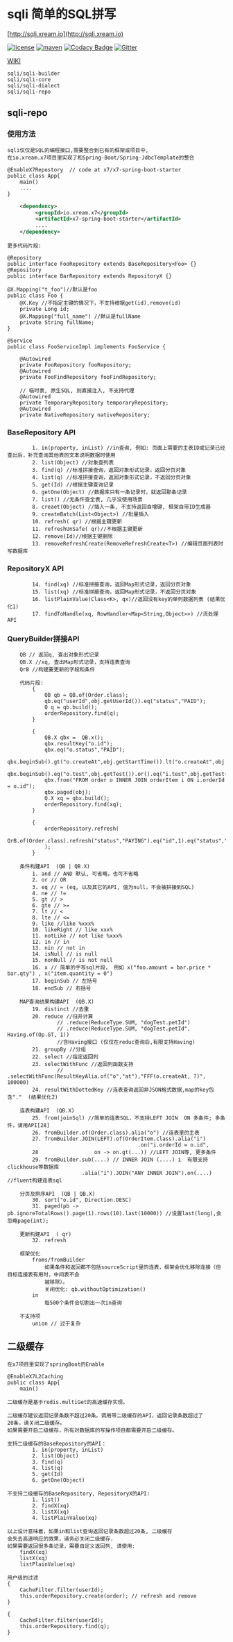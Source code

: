 # sqli 简单的SQL拼写
   [http://sqli.xream.io](http://sqli.xream.io) 
   
[![license](https://img.shields.io/github/license/x-ream/sqli.svg)](https://www.apache.org/licenses/LICENSE-2.0.html)
[![maven](https://img.shields.io/maven-central/v/io.xream.sqli/sqli-parent.svg)](https://search.maven.org/search?q=io.xream)
[![Codacy Badge](https://app.codacy.com/project/badge/Grade/8e414bcc7a6944529c5a35b27b2d5e37)](https://www.codacy.com/gh/x-ream/sqli?utm_source=github.com&amp;utm_medium=referral&amp;utm_content=x-ream/sqli&amp;utm_campaign=Badge_Grade)
[![Gitter](https://badges.gitter.im/x-ream/x-ream.svg)](https://gitter.im/x-ream/community)
    
   [WIKI](https://github.com/x-ream/sqli/wiki)
    
    sqli/sqli-builder
    sqli/sqli-core
    sqli/sqli-dialect
    sqli/sqli-repo
        
## sqli-repo 

### 使用方法
    sqli仅仅是SQL的编程接口,需要整合到已有的框架或项目中,
    在io.xream.x7项目里实现了和Spring-Boot/Spring-JdbcTemplate的整合
    
    @EnableX7Repostory  // code at x7/x7-spring-boot-starter
    public class App{
        main() 
        ....
    }
```xml        
    <dependency>
         <groupId>io.xream.x7</groupId>
         <artifactId>x7-spring-boot-starter</artifactId>
         ....
    </dependency>
```     
    更多代码片段:

    @Repository
    public interface FooRepository extends BaseRepository<Foo> {}
    @Repository
    public interface BarRepository extends RepositoryX {}

    @X.Mapping("t_foo")//默认是foo
    public class Foo {
        @X.Key //不指定主键的情况下，不支持根据get(id),remove(id)
        private Long id;
        @X.Mapping("full_name") //默认是fullName
        private String fullName;
    }

    @Service
    public class FooServiceImpl implements FooService {
    
        @Autowired
        private FooRepository fooRepository;
        @Autowired
        private FooFindRepository fooFindRepository;
        
        // 临时表, 原生SQL, 则直接注入, 不支持代理
        @Autowired
        private TemporaryRepository temporaryRepository;
        @Autowired
        private NativeRepository nativeRepository;


###    BaseRepository API

            1. in(property, inList) //in查询, 例如: 页面上需要的主表ID或记录已经查出后，补充查询其他表的文本说明数据时使用
            2. list(Object) //对象查列表
            3. find(q) //标准拼接查询，返回对象形式记录，返回分页对象
            4. list(q) //标准拼接查询，返回对象形式记录，不返回分页对象
            5. get(Id) //根据主键查询记录
            6. getOne(Object) //数据库只有一条记录时，就返回那条记录
            7. list() //无条件查全表, 几乎没使用场景
            8. creaet(Object) //插入一条, 不支持返回自增键, 框架自带ID生成器
            9. createBatch(List<Object>) //批量插入
            10. refresh( qr) //根据主键更新
            11. refreshUnSafe( qr)//不根据主键更新
            12. remove(Id)//根据主键删除
            13. removeRefreshCreate(RemoveRefreshCreate<T>) //编辑页面列表时写数据库

###     RepositoryX API
            14. find(xq) //标准拼接查询，返回Map形式记录，返回分页对象
            15. list(xq) //标准拼接查询，返回Map形式记录，不返回分页对象
            16. listPlainValue(Class<K>, qx)//返回没有key的单列数据列表 (结果优化1)
            17. findToHandle(xq, RowHandler<Map<String,Object>>) //流处理API

###     QueryBuilder拼接API
        QB // 返回q, 查出对象形式记录
        QB.X //xq, 查出Map形式记录，支持连表查询
        QrB //构建要更新的字段和条件
        
        代码片段:
            {
                QB qb = QB.of(Order.class); 
                qb.eq("userId",obj.getUserId()).eq("status","PAID");
                Q q = qb.build();
                orderRepository.find(q);
            }
        
            {
                QB.X qbx =  QB.x();
                qbx.resultKey("o.id");
                qbx.eq("o.status","PAID");
                qbx.beginSub().gt("o.createAt",obj.getStartTime()).lt("o.createAt",obj.getEndTime()).endSub();
                qbx.beginSub().eq("o.test",obj.getTest()).or().eq("i.test",obj.getTest()).endSub();
                qbx.from("FROM order o INNER JOIN orderItem i ON i.orderId = o.id");
                qbx.paged(obj);
                Q.X xq = qbx.build();
                orderRepository.find(xq);
            }
            
            {
                orderRepository.refresh(
                    QrB.of(Order.class).refresh("status","PAYING").eq("id",1).eq("status","UN_PAID").build()
                );
            }
        
        条件构建API  (QB | QB.X)
            1. and // AND 默认, 可省略，也可不省略
            2. or // OR
            3. eq // = (eq, 以及其它的API, 值为null，不会被拼接到SQL)
            4. ne // !=
            5. gt // >
            6. gte // >=
            7. lt // <
            8. lte // <=
            9. like //like %xxx%
            10. likeRight // like xxx%
            11. notLike // not like %xxx%
            12. in // in
            13. nin // not in
            14. isNull // is null
            15. nonNull // is not null
            16. x // 简单的手写sql片段， 例如 x("foo.amount = bar.price * bar.qty") , x("item.quantity = 0")
            17. beginSub // 左括号
            18. endSub // 右括号

        MAP查询结果构建API  (QB.X)
            19. distinct //去重
            20. reduce //归并计算
                    // .reduce(ReduceType.SUM, "dogTest.petId") 
                    // .reduce(ReduceType.SUM, "dogTest.petId", Having.of(Op.GT, 1))
                    //含Having接口 (仅仅在reduc查询后,有限支持Having)
            21. groupBy //分组
            22. select //指定返回列
            23. selectWithFunc //返回列函数支持
                    // .selectWithFunc(ResultKeyAlia.of("o","at"),"FFF(o.createAt, ?)", 100000) 
            24. resultWithDottedKey //连表查询返回非JSON格式数据,map的key包含"."  (结果优化2)
           
        连表构建API  (QB.X)
            25. from(joinSql) //简单的连表SQL，不支持LEFT JOIN  ON 多条件; 多条件，请用API[28]
            26. fromBuilder.of(Order.class).alia("o") //连表里的主表
            27. fromBuilder.JOIN(LEFT).of(OrderItem.class).alia("i")
                                              .on("i.orderId = o.id", 
            28                  on -> on.gt(...)) //LEFT JOIN等, 更多条件
            29. fromBuilder.sub(....) // INNER JOIN (....) i  有限支持clickhouse等数据库
                            .alia("i").JOIN("ANY INNER JOIN").on(....) //fluent构建连表sql
        
        分页及排序API  (QB | QB.X)
            30. sort("o.id", Direction.DESC)
            31. paged(pb -> pb.ignoreTotalRows().page(1).rows(10).last(10000)) //设置last(long),会忽略page(int); 
                                           
        更新构建API  ( qr)
            32. refresh
            
        框架优化
            froms/fromBuilder
                如果条件和返回都不包括sourceScript里的连表，框架会优化移除连接（但目标连接表有用时，中间表不会
                被移除）。
                关闭优化: qb.withoutOptimization()
            in
                每500个条件会切割出一次in查询
            
        不支持项
            union // 过于复杂

            
## 二级缓存 

    在x7项目里实现了springBoot的Enable
        
    @EnableX7L2Caching
    public class App{
        main()

    二级缓存是基于redis.multiGet的高速缓存实现。

    二级缓存建议返回记录条数不超过20条。调用带二级缓存的API，返回记录条数超过了
    20条，请关闭二级缓存。
    如果需要开启二级缓存，所有对数据库的写操作项目都需要开启二级缓存。
    
    支持二级缓存的BaseRepository的API：
            1. in(property, inList)
            2. list(Object)
            3. find(q)
            4. list(q)
            5. get(Id)
            6. getOne(Object)
        
    不支持二级缓存的BaseRepository, RepositoryX的API:
            1. list()
            2. findX(xq)
            3. listX(xq)
            4. listPlainValue(xq)
        
    以上设计意味着，如果in和list查询返回记录条数超过20条, 二级缓存
    会失去高速响应的效果，请务必关闭二级缓存. 
    如果需要返回很多条记录，需要自定义返回列, 请使用:
        findX(xq)
        listX(xq)
        listPlainValue(xq)
        
    用户级的过滤
    {
        CacheFilter.filter(userId);
        this.orderRepository.create(order); // refresh and remove
    }
    
    {
        CacheFilter.filter(userId);
        this.orderRepository.find(q);
    }               
    